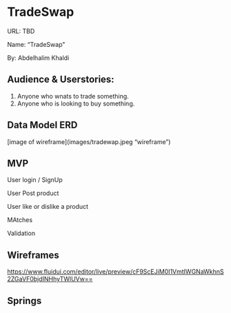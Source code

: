 # TradeSwap
URL: TBD 

Name: “TradeSwap" 
  

By: Abdelhalim Khaldi 

## Audience & Userstories: 
1. Anyone who wnats to trade something. 
2. Anyone who is looking to buy something.

## Data Model ERD
[image of wireframe](images/tradewap.jpeg “wireframe”)

## MVP
User login / SignUp

User Post product

User like or dislike a product

MAtches


Validation

## Wireframes

https://www.fluidui.com/editor/live/preview/cF9ScEJiM0I1VmtIWGNaWkhnS2ZGaVF0bjdINHhyTWlUVw==


## Springs



